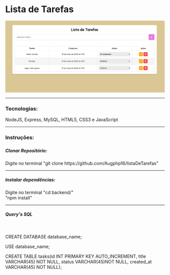 <h1>Lista de Tarefas</h1>

<img src="./assets/images/listaDeTarefas.png">

<hr>

<h3>Tecnologias:</h3>
<p>NodeJS, Express, MySQL, HTML5, CSS3 e JavaScript</p>

<hr>

<h3>Instruções:<h3>

<h5>Clonar Repositório:</h5>
<p>Digite no terminal "git clone https://github.com/Augphp16/listaDeTarefas"</p>

<hr>

<h5>Instalar dependências:</h5>
<p>Digite no terminal "cd backend/" <br>"npm install"</p>

<hr>

<h5>Query's SQL</h5>
<br>
<p>CREATE DATABASE database_name;</p>
<p>USE database_name;
<p>CREATE TABLE tasks(id INT PRIMARY KEY AUTO_INCREMENT, title VARCHAR(45) NOT NULL, status VARCHAR(45)NOT NULL, created_at VARCHAR(45) NOT NULL);
